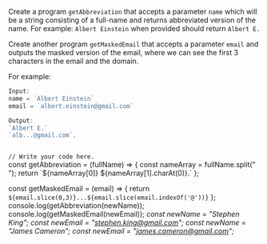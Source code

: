 Create a program `getAbbreviation` that
accepts a parameter `name` which will be
a string consisting of a full-name and
returns abbreviated version of the name.
For example:
`Albert Einstein` when provided should
return `Albert E.`

Create another program `getMaskedEmail`
that accepts a parameter `email` and
outputs the masked version of the email,
where we can see the first 3 characters
in the email and the domain.

For example:
```js
Input:
name = `Albert Einstein`
email = `albert.einstein@gmail.com`

Output:
`Albert E.`
`alb...@gmail.com`.
```

<codeblock language="javascript" type="exercise" testMode="multipleInput">
<code>
// Write your code here.
</code>

<solution>
const getAbbreviation = (fullName) => {
  const nameArray = fullName.split(" ");
	return `${nameArray[0]} ${nameArray[1].charAt(0)}.`
};

const getMaskedEmail = (email) => {
	return `${email.slice(0,3)}...${email.slice(email.indexOf('@'))}`
};
</solution>
<testcases>
<caller>
console.log(getAbbreviation(newName));
console.log(getMaskedEmail(newEmail));
</caller>
<testcase>
<i>
const newName = "Stephen King";
const newEmail = "stephen.king@gmail.com";
</i>
</testcase>
<testcase>
<i>
const newName = "James Cameron";
const newEmail = "james.cameron@gmail.com";
</i>
</testcase>
</testcases>
</codeblock>

